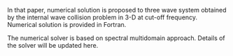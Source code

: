 In that paper, numerical solution is proposed to three wave system obtained by the internal wave collision problem in 3-D at cut-off frequency. Numerical solution is provided in Fortran. 

The numerical solver is based on spectral multidomain approach. Details of the solver will be updated here.

